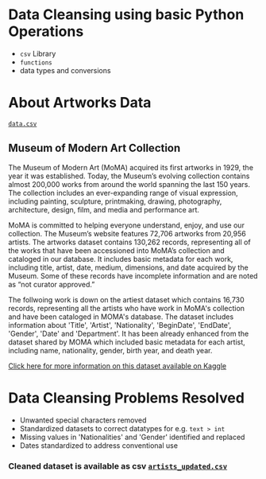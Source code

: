 # Data Cleansing using basic Python Operations
* `csv` Library
* `functions`
* data types and conversions

# About Artworks Data

[`data.csv`](https://github.com/kennyfahad/DataCleansing/raw/main/DataCleansing_WithBasicPythonTechniques/data.csv)

## Museum of Modern Art Collection
The Museum of Modern Art (MoMA) acquired its first artworks in 1929, the year it was established. Today, the Museum’s evolving collection contains almost 200,000 works from around the world spanning the last 150 years. The collection includes an ever-expanding range of visual expression, including painting, sculpture, printmaking, drawing, photography, architecture, design, film, and media and performance art.

MoMA is committed to helping everyone understand, enjoy, and use our collection. The Museum’s website features 72,706 artworks from 20,956 artists. The artworks dataset contains 130,262 records, representing all of the works that have been accessioned into MoMA’s collection and cataloged in our database. It includes basic metadata for each work, including title, artist, date, medium, dimensions, and date acquired by the Museum. Some of these records have incomplete information and are noted as “not curator approved.” 

The follwoing work is down on the artiest dataset which contains 16,730 records, representing all the artists who have work in MoMA's collection and have been cataloged in MOMA's database. The dataset includes information about 'Title', 'Artist', 'Nationality', 'BeginDate', 'EndDate', 'Gender', 'Date' and 'Department'. It has been already enhanced from the dataset shared by MOMA which included basic metadata for each artist, including name, nationality, gender, birth year, and death year.

[Click here for more information on this dataset available on Kaggle](https://www.kaggle.com/datasets/momanyc/museum-collection?resource=download)

# Data Cleansing Problems Resolved 
* Unwanted special characters removed
* Standardized datasets to correct datatypes for e.g. `text > int`
* Missing values in 'Nationalities' and 'Gender' identified and replaced
* Dates standardized to address conventional use

### Cleaned dataset is available as csv [`artists_updated.csv`](https://github.com/kennyfahad/DataCleansing/raw/main/DataCleansing_WithBasicPythonTechniques/artists_updated.csv)
